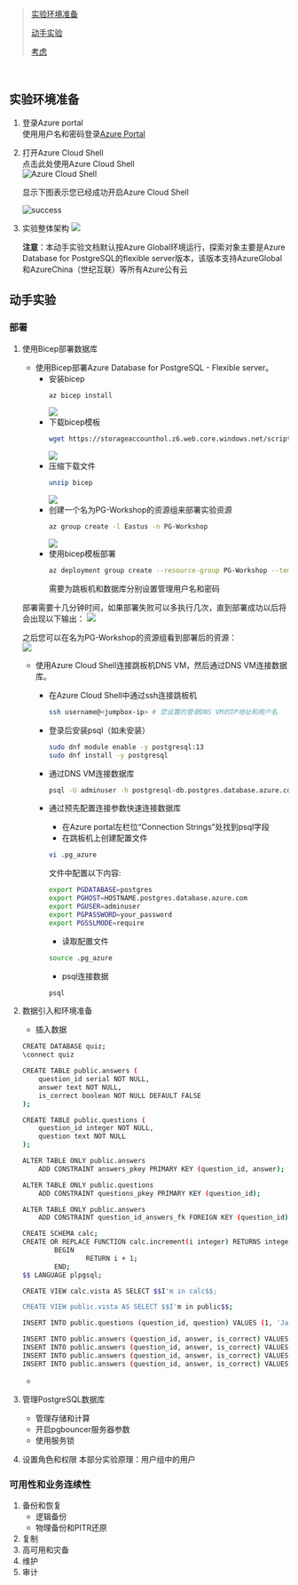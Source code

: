 
> [实验环境准备](#实验环境准备)
>
> [动手实验](#动手实验)
>
> [考虑](#考虑)

&nbsp;
&nbsp;


## 实验环境准备
1. 登录Azure portal  
    使用用户名和密码登录[Azure Portal](https://portal.azure.com)  
    
2. 打开Azure Cloud Shell  
   点击此处使用Azure Cloud Shell  
    ![Azure Cloud Shell](./media/image1.png)  

    显示下图表示您已经成功开启Azure Cloud Shell  

    ![success](./media/image2.png)  

3. 实验整体架构
   ![](./media/image3.png)

   **注意**：本动手实验文档默认按Azure Global环境运行，探索对象主要是Azure Database for PostgreSQL的flexible server版本，该版本支持AzureGlobal和AzureChina（世纪互联）等所有Azure公有云
   
## 动手实验
### 部署
1. 使用Bicep部署数据库
   - 使用Bicep部署Azure Database for PostgreSQL - Flexible server。
     - 安装bicep
         ```bash
        az bicep install
        ```
        ![](media/image4.png)
     - 下载bicep模板
        ```bash
        wget https://storageaccounthol.z6.web.core.windows.net/scripts/bicep.zip
        ```
        ![](media/image5.png)
     - 压缩下载文件
        ```bash
        unzip bicep
        ```
        ![](media/image6.png)
     - 创建一个名为PG-Workshop的资源组来部署实验资源
        ```bash
        az group create -l Eastus -n PG-Workshop
        ```
        ![](media/image7.png)
     - 使用bicep模板部署
        ```bash
        az deployment group create --resource-group PG-Workshop --template-file bicep/main.bicep
        ```
        需要为跳板机和数据库分别设置管理用户名和密码
    
    部署需要十几分钟时间，如果部署失败可以多执行几次，直到部署成功以后将会出现以下输出： 
    ![](media/image8.png)

    之后您可以在名为PG-Workshop的资源组看到部署后的资源：  
    ![](media/image9.png)

   - 使用Azure Cloud Shell连接跳板机DNS VM，然后通过DNS VM连接数据库。  
  
     - 在Azure Cloud Shell中通过ssh连接跳板机
        ```bash
        ssh username@<jumpbox-ip> # 您设置的登录DNS VM的IP地址和用户名
        ```
     - 登录后安装psql（如未安装）
        ```bash
        sudo dnf module enable -y postgresql:13
        sudo dnf install -y postgresql
        ```
        
     - 通过DNS VM连接数据库
        ```bash
        psql -U adminuser -h postgresql-db.postgres.database.azure.com postgre
        ```
     - 通过预先配置连接参数快速连接数据库
       - 在Azure portal左栏位“Connection Strings”处找到psql字段
       - 在跳板机上创建配置文件
        ```bash
        vi .pg_azure
        ```  
        文件中配置以下内容:  
        ```bash
        export PGDATABASE=postgres
        export PGHOST=HOSTNAME.postgres.database.azure.com
        export PGUSER=adminuser
        export PGPASSWORD=your_password
        export PGSSLMODE=require
        ```
       - 读取配置文件
        ```bash
        source .pg_azure
        ```
       - psql连接数据
        ```bash
        psql
        ```

2. 数据引入和环境准备
   - 插入数据
    ```bash
    CREATE DATABASE quiz;
    \connect quiz

    CREATE TABLE public.answers (
        question_id serial NOT NULL,
        answer text NOT NULL,
        is_correct boolean NOT NULL DEFAULT FALSE
    );

    CREATE TABLE public.questions (
        question_id integer NOT NULL,
        question text NOT NULL
    );

    ALTER TABLE ONLY public.answers
        ADD CONSTRAINT answers_pkey PRIMARY KEY (question_id, answer);

    ALTER TABLE ONLY public.questions
        ADD CONSTRAINT questions_pkey PRIMARY KEY (question_id);

    ALTER TABLE ONLY public.answers
        ADD CONSTRAINT question_id_answers_fk FOREIGN KEY (question_id) REFERENCES public.questions(question_id);

    CREATE SCHEMA calc;
    CREATE OR REPLACE FUNCTION calc.increment(i integer) RETURNS integer AS $$
            BEGIN
                    RETURN i + 1;
            END;
    $$ LANGUAGE plpgsql;

    CREATE VIEW calc.vista AS SELECT $$I'm in calc$$;

    CREATE VIEW public.vista AS SELECT $$I'm in public$$;

    INSERT INTO public.questions (question_id, question) VALUES (1, 'Jaki symbol chemiczny ma tlen?');

    INSERT INTO public.answers (question_id, answer, is_correct) VALUES (1, 'Au', false);
    INSERT INTO public.answers (question_id, answer, is_correct) VALUES (1, 'O', true);
    INSERT INTO public.answers (question_id, answer, is_correct) VALUES (1, 'Oxy', false);
    INSERT INTO public.answers (question_id, answer, is_correct) VALUES (1, 'Tl', false);
    ```
   - 
3. 管理PostgreSQL数据库
   - 管理存储和计算
   - 开启pgbouncer服务器参数
   - 使用服务锁
4. 设置角色和权限
    本部分实验原理：用户组中的用户

### 可用性和业务连续性
1. 备份和恢复
    - 逻辑备份
    - 物理备份和PITR还原
2. 复制
3. 高可用和灾备
4. 维护
5. 审计